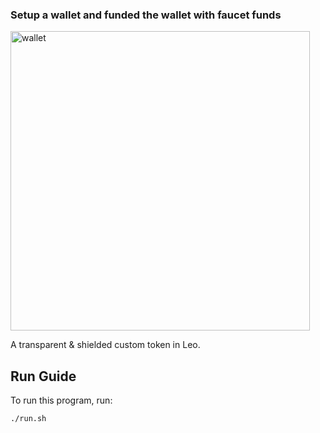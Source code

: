 <!-- # 🪙 Token -->

### Setup a wallet and funded the wallet with faucet funds

<img width="479" alt="wallet" src="https://github.com/jamesoyanna/token-app/assets/26815113/c5567a06-9009-4dfa-bf4a-1ff7d25832ce">



[//]: # (<img alt="workshop/token" width="1412" src="../.resources/token.png">)

A transparent & shielded custom token in Leo.

## Run Guide

To run this program, run:
```bash
./run.sh
```